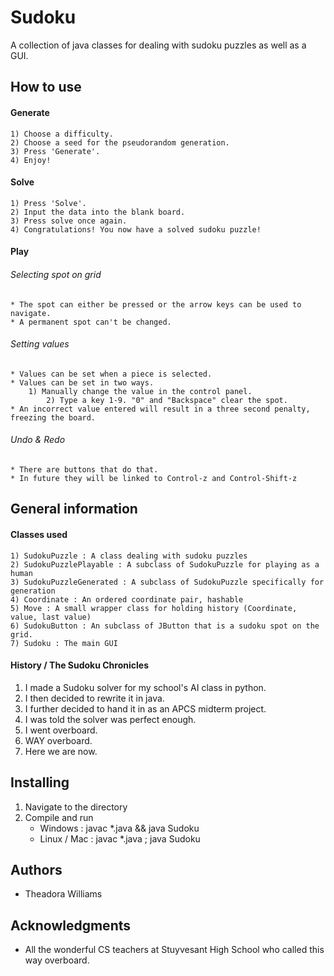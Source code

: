 # Sudoku
A collection of java classes for dealing with sudoku puzzles as well as a GUI.
## How to use

#### Generate
    1) Choose a difficulty.
    2) Choose a seed for the pseudorandom generation.
    3) Press 'Generate'.
    4) Enjoy!

#### Solve
    1) Press 'Solve'.
    2) Input the data into the blank board.
    3) Press solve once again.
    4) Congratulations! You now have a solved sudoku puzzle!
    
#### Play
###### Selecting spot on grid
	* The spot can either be pressed or the arrow keys can be used to navigate.
	* A permanent spot can't be changed.
###### Setting values
	* Values can be set when a piece is selected.	 
	* Values can be set in two ways.
		1) Manually change the value in the control panel.
        	2) Type a key 1-9. "0" and "Backspace" clear the spot.
    * An incorrect value entered will result in a three second penalty, freezing the board.
###### Undo & Redo
	* There are buttons that do that.
	* In future they will be linked to Control-z and Control-Shift-z

## General information

#### Classes used
    1) SudokuPuzzle : A class dealing with sudoku puzzles
    2) SudokuPuzzlePlayable : A subclass of SudokuPuzzle for playing as a human
    3) SudokuPuzzleGenerated : A subclass of SudokuPuzzle specifically for generation
    4) Coordinate : An ordered coordinate pair, hashable
    5) Move : A small wrapper class for holding history (Coordinate, value, last value)
    6) SudokuButton : An subclass of JButton that is a sudoku spot on the grid.
    7) Sudoku : The main GUI
       
#### History / The Sudoku Chronicles
1) I made a Sudoku solver for my school's AI class in python.
2) I then decided to rewrite it in java.
3) I further decided to hand it in as an APCS midterm project.
4) I was told the solver was perfect enough.
5) I went overboard.
6) WAY overboard.
7) Here we are now.
## Installing
1) Navigate to the directory
2) Compile and run
    * Windows : javac *.java && java Sudoku
    * Linux / Mac : javac *.java ; java Sudoku

## Authors
* Theadora Williams

## Acknowledgments
* All the wonderful CS teachers at Stuyvesant High School who called this way overboard.
     
        
